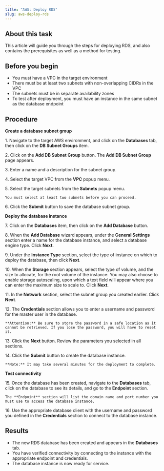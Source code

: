 ```yaml
---
title: "AWS: Deploy RDS"
slug: aws-deploy-rds
---
```



## About this task

This article will guide you through the steps for deploying RDS, and also contains the prerequisites as well as a method for testing.

## Before you begin

-   You must have a VPC in the target environment
-   There must be at least two subnets with non-overlapping CIDRs in the VPC
-   The subnets must be in separate availability zones
-   To test after deployment, you must have an instance in the same subnet as the database endpoint

## Procedure

**Create a database subnet group**

1\.  Navigate to the target AWS environment, and click on the **Databases** tab, then click on the **DB Subnet Groups** item.

2\.  Click on the **Add DB Subnet Group** button. The **Add DB Subnet Group** page appears.

3\.  Enter a name and a description for the subnet group.

4\.  Select the target VPC from the **VPC** popup menu.

5\.  Select the target subnets from the **Subnets** popup menu.

    You must select at least two subnets before you can proceed.

6\.  Click the **Submit** button to save the database subnet group.

**Deploy the database instance**

7\.  Click on the **Databases** item, then click on the **Add Database** button.

8\. When the **Add Database** wizard appears, under the **General Settings** section enter a name for the database instance, and select a database engine type. Click **Next**.

9\. Under the **Instance Type** section, select the type of instance on which to deploy the database, then click **Next**.

10\. When the **Storage** section appears, select the type of volume, and the size to allocate, for the root volume of the instance. You may also choose to enable storage autoscaling, upon which a text field will appear where you can enter the maximum size to scale to. Click **Next**.

11\. In the **Network** section, select the subnet group you created earlier. Click **Next**.

12\. The **Credentials** section allows you to enter a username and password for the master user in the database.

    **Attention:** Be sure to store the password in a safe location as it cannot be retrieved. If you lose the password, you will have to reset it.

13\. Click the **Next** button. Review the parameters you selected in all sections.

14\. Click the **Submit** button to create the database instance.

    **Note:** It may take several minutes for the deployment to complete.

**Test connectivity**

15\. Once the database has been created, navigate to the **Databases** tab, click on the database to see its details, and go to the **Endpoint** section.

    The **Endpoint** section will list the domain name and port number you must use to access the database instance.

16\. Use the appropriate database client with the username and password you defined in the **Credentials** section to connect to the database instance.


## Results

-   The new RDS database has been created and appears in the **Databases** tab.
-   You have verified connectivity by connecting to the instance with the appropriate endpoint and credentials.
-   The database instance is now ready for service.

